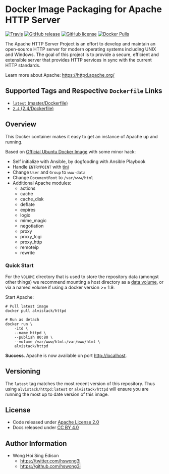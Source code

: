 # Docker Image Packaging for Apache HTTP Server

[![Travis](https://img.shields.io/travis/alvistack/docker-httpd.svg)](https://travis-ci.org/alvistack/docker-httpd)
[![GitHub release](https://img.shields.io/github/release/alvistack/docker-httpd.svg)](https://github.com/alvistack/docker-httpd/releases)
[![GitHub license](https://img.shields.io/github/license/alvistack/docker-httpd.svg)](https://github.com/alvistack/docker-httpd/blob/master/LICENSE)
[![Docker Pulls](https://img.shields.io/docker/pulls/alvistack/httpd.svg)](https://hub.docker.com/r/alvistack/httpd/)

The Apache HTTP Server Project is an effort to develop and maintain an open-source HTTP server for modern operating systems including UNIX and Windows. The goal of this project is to provide a secure, efficient and extensible server that provides HTTP services in sync with the current HTTP standards.

Learn more about Apache: <https://httpd.apache.org/>

## Supported Tags and Respective `Dockerfile` Links

  - [`latest` (master/Dockerfile)](https://github.com/alvistack/docker-httpd/blob/master/Dockerfile)
  - [`2.4` (2.4/Dockerfile)](https://github.com/alvistack/docker-httpd/blob/2.4/Dockerfile)

## Overview

This Docker container makes it easy to get an instance of Apache up and running.

Based on [Official Ubuntu Docker Image](https://hub.docker.com/_/ubuntu/) with some minor hack:

  - Self initialize with Ansible, by dogfooding with Ansible Playbook
  - Handle `ENTRYPOINT` with [tini](https://github.com/krallin/tini)
  - Change `User` and `Group` to `www-data`
  - Change `DocumentRoot` to `/var/www/html`
  - Additional Apache modules:
      - actions
      - cache
      - cache\_disk
      - deflate
      - expires
      - logio
      - mime\_magic
      - negotiation
      - proxy
      - proxy\_fcgi
      - proxy\_http
      - remoteip
      - rewrite

### Quick Start

For the `VOLUME` directory that is used to store the repository data (amongst other things) we recommend mounting a host directory as a [data volume](https://docs.docker.com/engine/tutorials/dockervolumes/#/data-volumes), or via a named volume if using a docker version \>= 1.9.

Start Apache:

    # Pull latest image
    docker pull alvistack/httpd
    
    # Run as detach
    docker run \
        -itd \
        --name httpd \
        --publish 80:80 \
        --volume /var/www/html:/var/www/html \
        alvistack/httpd

**Success**. Apache is now available on port <http://localhost>.

## Versioning

The `latest` tag matches the most recent version of this repository. Thus using `alvistack/httpd:latest` or `alvistack/httpd` will ensure you are running the most up to date version of this image.

## License

  - Code released under [Apache License 2.0](LICENSE)
  - Docs released under [CC BY 4.0](http://creativecommons.org/licenses/by/4.0/)

## Author Information

  - Wong Hoi Sing Edison
      - <https://twitter.com/hswong3i>
      - <https://github.com/hswong3i>
